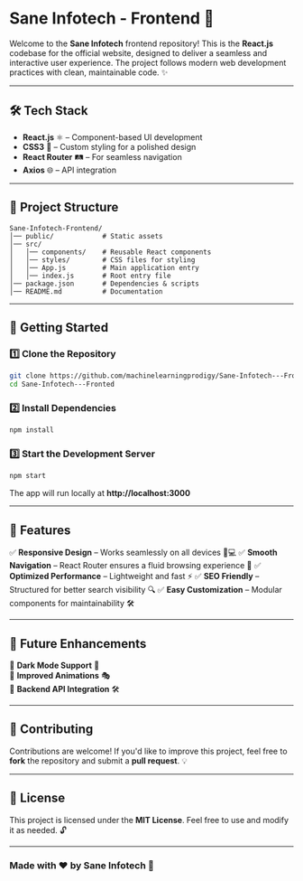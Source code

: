 # Sane Infotech - Frontend 🚀

Welcome to the **Sane Infotech** frontend repository! This is the **React.js** codebase for the official website, designed to deliver a seamless and interactive user experience. The project follows modern web development practices with clean, maintainable code. ✨

---

## 🛠 Tech Stack
- **React.js** ⚛️ – Component-based UI development
- **CSS3** 🎨 – Custom styling for a polished design
- **React Router** 🛤️ – For seamless navigation
- **Axios** 🌐 – API integration

---

## 📂 Project Structure
```
Sane-Infotech-Frontend/
│── public/            # Static assets
│── src/
│   │── components/    # Reusable React components
│   │── styles/        # CSS files for styling
│   │── App.js         # Main application entry
│   │── index.js       # Root entry file
│── package.json       # Dependencies & scripts
│── README.md          # Documentation
```

---

## 🚀 Getting Started
### 1️⃣ Clone the Repository
```sh
git clone https://github.com/machinelearningprodigy/Sane-Infotech---Fronted.git
cd Sane-Infotech---Fronted
```

### 2️⃣ Install Dependencies
```sh
npm install
```

### 3️⃣ Start the Development Server
```sh
npm start
```
The app will run locally at **http://localhost:3000**

---

## 📌 Features
✅ **Responsive Design** – Works seamlessly on all devices 📱💻
✅ **Smooth Navigation** – React Router ensures a fluid browsing experience 🔄
✅ **Optimized Performance** – Lightweight and fast ⚡
✅ **SEO Friendly** – Structured for better search visibility 🔍
✅ **Easy Customization** – Modular components for maintainability 🛠️

---

## 🔮 Future Enhancements
🚀 **Dark Mode Support** 🌙  
🚀 **Improved Animations** 🎭  
🚀 **Backend API Integration** 🛠️

---

## 🤝 Contributing
Contributions are welcome! If you'd like to improve this project, feel free to **fork** the repository and submit a **pull request**. 💡

---

## 📜 License
This project is licensed under the **MIT License**. Feel free to use and modify it as needed. 🔓

---

### Made with ❤️ by **Sane Infotech** 🚀
